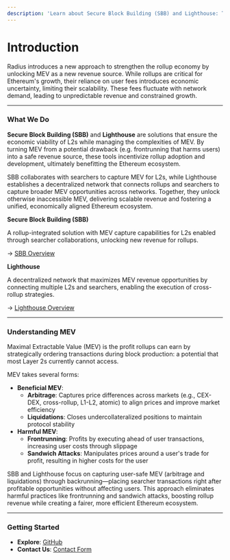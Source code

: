 ```yaml
---
description: 'Learn about Secure Block Building (SBB) and Lighthouse: Tools for L2 Revenue'
---
```


# Introduction

Radius introduces a new approach to strengthen the rollup economy by unlocking MEV as a new revenue source. While rollups are critical for Ethereum's growth, their reliance on user fees introduces economic uncertainty, limiting their scalability. These fees fluctuate with network demand, leading to unpredictable revenue and constrained growth.

***

### What We Do

**Secure Block Building (SBB)** and **Lighthouse** are solutions that ensure the economic viability of L2s while managing the complexities of MEV. By turning MEV from a potential drawback (e.g. frontrunning that harms users) into a safe revenue source, these tools incentivize rollup adoption and development, ultimately benefitting the Ethereum ecosystem.

SBB collaborates with searchers to capture MEV for L2s, while Lighthouse establishes a decentralized network that connects rollups and searchers to capture broader MEV opportunities across networks. Together, they unlock otherwise inaccessible MEV, delivering scalable revenue and fostering a unified, economically aligned Ethereum ecosystem.



**Secure Block Building (SBB)**

A rollup-integrated solution with MEV capture capabilities for L2s enabled through searcher collaborations, unlocking new revenue for rollups.

→ [SBB Overview](overview/secure-block-building-sbb.md)



**Lighthouse**

A decentralized network that maximizes MEV revenue opportunities by connecting multiple L2s and searchers, enabling the execution of cross-rollup strategies.

→ [Lighthouse Overview](overview/lighthouse.md)

***

### Understanding MEV

Maximal Extractable Value (MEV) is the profit rollups can earn by strategically ordering transactions during block production: a potential that most Layer 2s currently cannot access.&#x20;

MEV takes several forms:

* **Beneficial MEV**:
  * **Arbitrage**: Captures price differences across markets (e.g., CEX-DEX, cross-rollup, L1-L2, atomic) to align prices and improve market efficiency
  * **Liquidations**: Closes undercollateralized positions to maintain protocol stability
* **Harmful MEV**:
  * **Frontrunning**: Profits by executing ahead of user transactions, increasing user costs through slippage
  * **Sandwich Attacks**: Manipulates prices around a user's trade for profit, resulting in higher costs for the user

SBB and Lighthouse focus on capturing user-safe MEV (arbitrage and liquidations) through backrunning—placing searcher transactions right after profitable opportunities without affecting users. This approach eliminates harmful practices like frontrunning and sandwich attacks, boosting rollup revenue while creating a fairer, more efficient Ethereum ecosystem.

***

### Getting Started

* **Explore**: [GitHub](https://github.com/radiusxyz)
* **Contact Us**: [Contact Form](https://www.theradius.xyz/contact)

